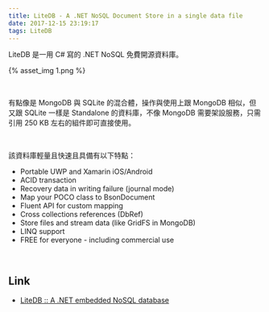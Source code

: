 ```yaml
---
title: LiteDB - A .NET NoSQL Document Store in a single data file
date: 2017-12-15 23:19:17
tags: LiteDB
---
```


LiteDB 是一用 C# 寫的 .NET NoSQL 免費開源資料庫。  

<!-- More -->

{% asset_img 1.png %}

<br/>


有點像是 MongoDB 與 SQLite 的混合體，操作與使用上跟 MongoDB 相似，但又跟 SQLite 一樣是 Standalone 的資料庫，不像 MongoDB 需要架設服務，只需引用 250 KB 左右的組件即可直接使用。    

<br/>


該資料庫輕量且快速且具備有以下特點：  

- Portable UWP and Xamarin iOS/Android
- ACID transaction
- Recovery data in writing failure (journal mode)
- Map your POCO class to BsonDocument
- Fluent API for custom mapping
- Cross collections references (DbRef)
- Store files and stream data (like GridFS in MongoDB)
- LINQ support
- FREE for everyone - including commercial use

<br/>


Link
----
* [LiteDB :: A .NET embedded NoSQL database](http://www.litedb.org/)
